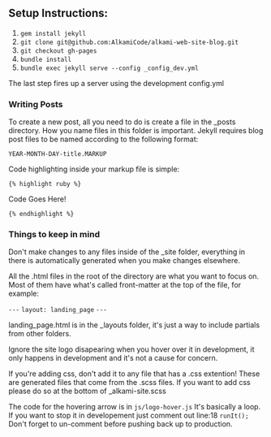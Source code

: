 ## Setup Instructions:

1. `gem install jekyll`
2. `git clone git@github.com:AlkamiCode/alkami-web-site-blog.git`
3. `git checkout gh-pages`
4. `bundle install`
5. `bundle exec jekyll serve --config _config_dev.yml`

The last step fires up a server using the development config.yml

### Writing Posts

To create a new post, all you need to do is create a file in the _posts directory. How you name files in this folder is important. Jekyll requires blog post files to be named according to the following format:

`YEAR-MONTH-DAY-title.MARKUP`

Code highlighting inside your markup file is simple:

`{% highlight ruby %}`

  Code Goes Here!

`{% endhighlight %}`

### Things to keep in mind

Don't make changes to any files inside of the _site folder,
everything in there is automatically generated when you make changes elsewhere.

All the .html files in the root of the directory are what you want to focus on.
Most of them have what's called front-matter at the top of the file, for example:

`---`
`layout: landing_page`
`---`

landing_page.html is in the _layouts folder,
it's just a way to include partials from other folders.

Ignore the site logo disapearing when you hover over it in development,
it only happens in development and it's not a cause for concern.

If you're adding css, don't add it to any file that has a .css extention!
These are generated files that come from the .scss files.
If you want to add css please do so at the bottom of _alkami-site.scss

The code for the hovering arrow is in `js/logo-hover.js`
It's basically a loop.
If you want to stop it in developement just comment out line:18 `runIt();`
Don't forget to un-comment before pushing back up to production.
